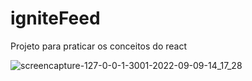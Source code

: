 # igniteFeed
Projeto para praticar os conceitos do react


![screencapture-127-0-0-1-3001-2022-09-09-14_17_28](https://user-images.githubusercontent.com/51343240/189417756-33aab902-afae-4da8-85fb-a995e62cc58b.png)
